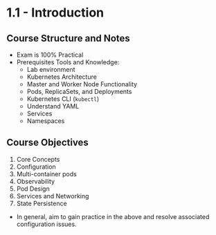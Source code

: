 # 1.1 - Introduction

## Course Structure and Notes

- Exam is 100% Practical
- Prerequisites Tools and Knowledge:
  - Lab environment
  - Kubernetes Architecture
  - Master and Worker Node Functionality
  - Pods, ReplicaSets, and Deployments
  - Kubernetes CLI (`kubectl`)
  - Understand YAML
  - Services
  - Namespaces

## Course Objectives

1. Core Concepts
1. Configuration
1. Multi-container pods
1. Observability
1. Pod Design
1. Services and Networking
1. State Persistence

- In general, aim to gain practice in the above and resolve associated configuration issues.
